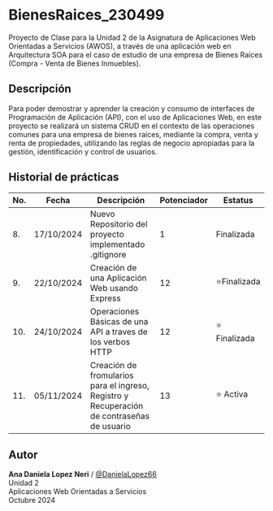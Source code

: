 # BienesRaices_230499
Proyecto de Clase para la Unidad 2 de la Asignatura de Aplicaciones Web Orientadas a Servicios (AWOS), a través de una aplicación web en Arquitectura SOA para el caso de estudio de una empresa de Bienes Raíces (Compra - Venta de Bienes Inmuebles).


## Descripción
Para poder demostrar y aprender la creación y consumo de interfaces de Programación de Aplicación (API), con el uso de Aplicaciones Web, en este proyecto se realizará un sistema CRUD en el contexto de las operaciones comunes para una empresa de bienes raíces, mediante la compra, venta y renta de propiedades, utilizando las reglas de negocio apropiadas para la gestión, identificación y control de usuarios.

## Historial de prácticas
|No.|Fecha|Descripción|Potenciador|Estatus|
|---|---|---|---|---|
|8.|17/10/2024|Nuevo Repositorio del proyecto implementado .gitignore|1|Finalizada|
|9.|22/10/2024|Creación de una Aplicación Web usando Express|12|⭐Finalizada|
|10.|24/10/2024|Operaciones Básicas de una API a traves de los verbos HTTP|12|⭐ Finalizada|
|11.|05/11/2024|Creación de fromularios para el ingreso, Registro y Recuperación de contraseñas de usuario |13|⭐ Activa|

## Autor
**Ana Daniela Lopez Neri** / [@DanielaLopez66](https://github.com/DanielaLopez66)<br>
Unidad 2 <br>
Aplicaciones Web Orientadas a Servicios<br>
Octubre 2024
